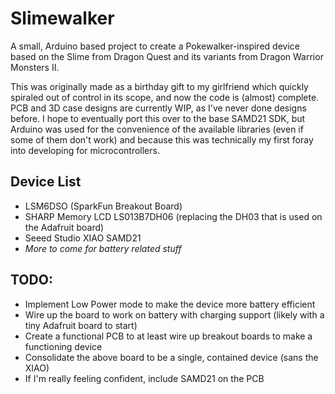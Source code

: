 # Slimewalker

A small, Arduino based project to create a Pokewalker-inspired device based on the Slime from Dragon Quest and its variants from Dragon Warrior Monsters II.

This was originally made as a birthday gift to my girlfriend which quickly spiraled out of control in its scope, and now the code is (almost) complete. PCB and 3D case designs are currently WIP, as I've never done designs before. I hope to eventually port this over to the base SAMD21 SDK, but Arduino was used for the convenience of the available libraries (even if some of them don't work) and because this was technically my first foray into developing for microcontrollers.

## Device List
- LSM6DSO (SparkFun Breakout Board)
- SHARP Memory LCD LS013B7DH06 (replacing the DH03 that is used on the Adafruit board)
- Seeed Studio XIAO SAMD21
- *More to come for battery related stuff*

## TODO:
- Implement Low Power mode to make the device more battery efficient
- Wire up the board to work on battery with charging support (likely with a tiny Adafruit board to start)
- Create a functional PCB to at least wire up breakout boards to make a functioning device
- Consolidate the above board to be a single, contained device (sans the XIAO)
- If I'm really feeling confident, include SAMD21 on the PCB
